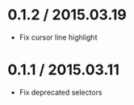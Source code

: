 # 0.1.2 / 2015.03.19

  * Fix cursor line highlight

# 0.1.1 / 2015.03.11

  * Fix deprecated selectors
